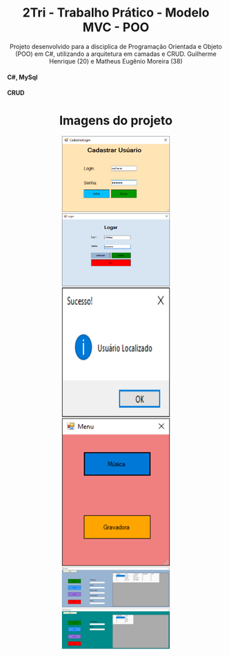 <h1 align="center">2Tri - Trabalho Prático - Modelo MVC - POO</h1> 
<p align="center">Projeto desenvolvido para a disciplica de Programação Orientada e Objeto (POO) em C#, utilizando a arquitetura em camadas e CRUD. Guilherme Henrique (20) e Matheus Eugênio Moreira (38)</p>
<h4 align="left">C#, MySql</h4> 
<h4 align="left">CRUD</h4> 

<h1 align="center">Imagens do projeto</h1> 
 
<div align="center">
<img  src="img/cadastrar.png" width="250px"</img> 
 </div>
<div align="center">
<img  src="img/login.png" width="250px"</img> 
 </div> 
  <div align="center">
<img src="img/usuario-localizado.png" height="300px" width="250px"</img> 
 </div>
 <div align="center">
<img src="img/menu.png" width="250px"</img> 
 </div>
 <div align="center">
<img src="img/musica.png" width="250px"</img> 
 </div>
 <div align="center">
<img src="img/gravadora.png"  width="250px"</img> 
 </div>

